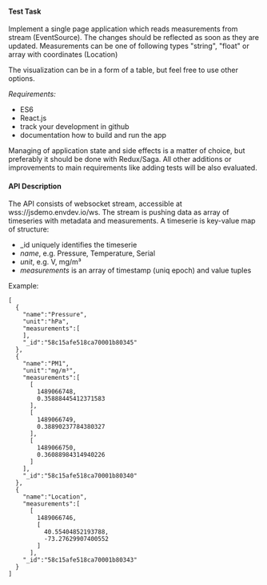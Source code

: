 #### Test Task

Implement a single page application which reads measurements from stream (EventSource). The changes should be reflected as soon as they are updated. Measurements can be one of following types "string", "float" or array with coordinates (Location)

The visualization can be in a form of a table, but feel free to use other options.

_Requirements:_
- ES6
- React.js
- track your development in github
- documentation how to build and run the app

Managing of application state and side effects is a matter of choice, but preferably it should be done with Redux/Saga.
All other additions or improvements to main requirements like adding tests will be also evaluated. 

#### API Description

The API consists of websocket stream, accessible at wss://jsdemo.envdev.io/ws. The stream is pushing data as array of timeseries with metadata and measurements. A timeserie is key-value map of structure:

- _id uniquely identifies the timeserie
- _name_, e.g. Pressure, Temperature, Serial
- _unit_, e.g. V, mg/m³
- _measurements_ is an array of timestamp (uniq epoch) and value tuples

Example:
```
[
  {
    "name":"Pressure",
    "unit":"hPa",
    "measurements":[
    ],
    "_id":"58c15afe518ca70001b80345"
  },
  {
    "name":"PM1",
    "unit":"mg/m³",
    "measurements":[
      [
        1489066748,
        0.35888445412371583
      ],
      [
        1489066749,
        0.38890237784380327
      ],
      [
        1489066750,
        0.36088984314940226
      ]
    ],
    "_id":"58c15afe518ca70001b80340"
  },
  {
    "name":"Location",
    "measurements":[
      [
        1489066746,
        [
          40.55404852193788,
          -73.27629907400552
        ]
      ],
    "_id":"58c15afe518ca70001b80343"
  }
]
```
